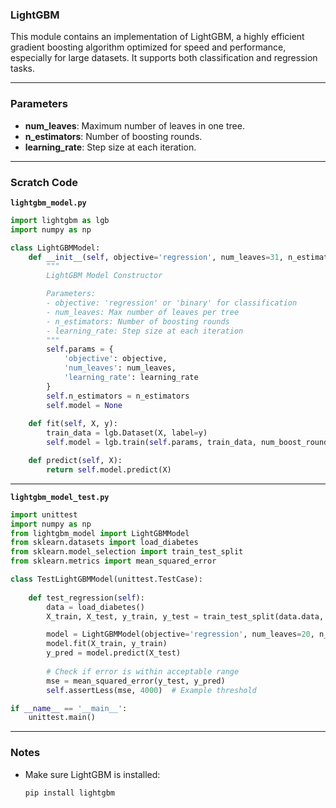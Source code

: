 ### **LightGBM**  
This module contains an implementation of LightGBM, a highly efficient gradient boosting algorithm optimized for speed and performance, especially for large datasets. It supports both classification and regression tasks.  

---

### **Parameters**  
- **num_leaves**: Maximum number of leaves in one tree.  
- **n_estimators**: Number of boosting rounds.  
- **learning_rate**: Step size at each iteration.  

---

### **Scratch Code**  

**`lightgbm_model.py`**  
```python
import lightgbm as lgb
import numpy as np

class LightGBMModel:
    def __init__(self, objective='regression', num_leaves=31, n_estimators=100, learning_rate=0.1):
        """
        LightGBM Model Constructor

        Parameters:
        - objective: 'regression' or 'binary' for classification
        - num_leaves: Max number of leaves per tree
        - n_estimators: Number of boosting rounds
        - learning_rate: Step size at each iteration
        """
        self.params = {
            'objective': objective,
            'num_leaves': num_leaves,
            'learning_rate': learning_rate
        }
        self.n_estimators = n_estimators
        self.model = None
    
    def fit(self, X, y):
        train_data = lgb.Dataset(X, label=y)
        self.model = lgb.train(self.params, train_data, num_boost_round=self.n_estimators)

    def predict(self, X):
        return self.model.predict(X)
```  

---

**`lightgbm_model_test.py`**  
```python
import unittest
import numpy as np
from lightgbm_model import LightGBMModel
from sklearn.datasets import load_diabetes
from sklearn.model_selection import train_test_split
from sklearn.metrics import mean_squared_error

class TestLightGBMModel(unittest.TestCase):
    
    def test_regression(self):
        data = load_diabetes()
        X_train, X_test, y_train, y_test = train_test_split(data.data, data.target, test_size=0.3, random_state=42)

        model = LightGBMModel(objective='regression', num_leaves=20, n_estimators=50)
        model.fit(X_train, y_train)
        y_pred = model.predict(X_test)
        
        # Check if error is within acceptable range
        mse = mean_squared_error(y_test, y_pred)
        self.assertLess(mse, 4000)  # Example threshold

if __name__ == '__main__':
    unittest.main()
```  

---

### **Notes**  
- Make sure LightGBM is installed:  
  ```bash
  pip install lightgbm
  ``` 
